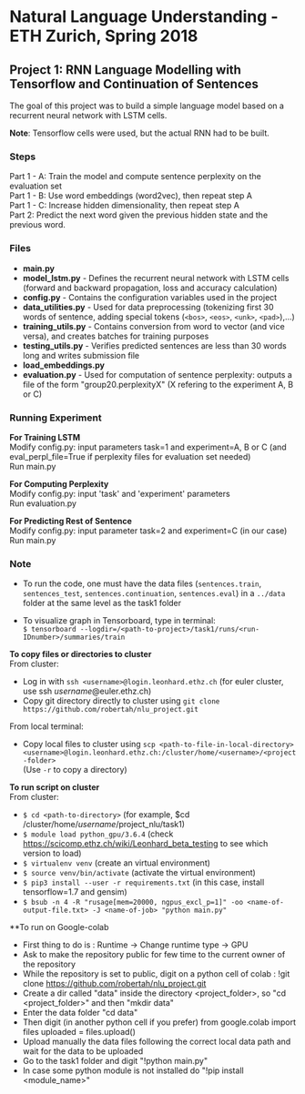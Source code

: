 # Natural Language Understanding - ETH Zurich, Spring 2018
## Project 1: RNN Language Modelling with Tensorflow and Continuation of Sentences

The goal of this project was to build a simple language model based on a recurrent neural network with LSTM cells.

**Note**: Tensorflow cells were used, but the actual RNN had to be built.

### Steps
Part 1 - A: Train the model and compute sentence perplexity on the evaluation set <br />
Part 1 - B: Use word embeddings (word2vec), then repeat step A <br />
Part 1 - C: Increase hidden dimensionality, then repeat step A <br />
Part 2: Predict the next word given the previous hidden state and the previous word.


### Files
- **main.py**
- **model_lstm.py** - Defines the recurrent neural network with LSTM cells
(forward and backward propagation, loss and accuracy calculation)
- **config.py** - Contains the configuration variables used in the project
- **data_utilities.py** - Used for data preprocessing (tokenizing first 30 words of sentence, adding special tokens
 (`<bos>`, `<eos>`, `<unk>`, `<pad>`),...)
- **training_utils.py** - Contains conversion from word to vector (and vice versa), and creates batches for training purposes
- **testing_utils.py** - Verifies predicted sentences are less than 30 words long and writes submission file
- **load_embeddings.py**
- **evaluation.py** - Used for computation of sentence perplexity: outputs a file of the form "group20.perplexityX" (X refering to the experiment A, B or C)

### Running Experiment
**For Training LSTM** <br />
Modify config.py: input parameters task=1 and experiment=A, B or C
(and eval_perpl_file=True if perplexity files for evaluation set needed) <br />
Run main.py

**For Computing Perplexity** <br />
Modify config.py: input 'task' and 'experiment' parameters <br />
Run evaluation.py

**For Predicting Rest of Sentence** <br />
Modify config.py: input parameter task=2 and experiment=C (in our case) <br />
Run main.py



### Note
- To run the code, one must have the data files (`sentences.train`, `sentences_test`, `sentences.continuation`, `sentences.eval`) in a `../data` folder at the same level as the task1 folder

- To visualize graph in Tensorboard, type in terminal:<br />
`$ tensorboard --logdir=/<path-to-project>/task1/runs/<run-IDnumber>/summaries/train`<br />

**To copy files or directories to cluster**<br/>
From cluster:
- Log in with `ssh <username>@login.leonhard.ethz.ch` (for euler cluster, use ssh *username*@euler.ethz.ch)
- Copy git directory directly to cluster using `git clone https://github.com/robertah/nlu_project.git` <br/>

From local terminal:
- Copy local files to cluster using `scp <path-to-file-in-local-directory> <username>@login.leonhard.ethz.ch:/cluster/home/<username>/<project-folder>` <br/>
  (Use `-r` to copy a directory)


**To run script on cluster** <br/>
From cluster:
- `$ cd <path-to-directory>` (for example, $cd /cluster/home/*username*/project_nlu/task1)
- `$ module load python_gpu/3.6.4` (check https://scicomp.ethz.ch/wiki/Leonhard_beta_testing to see which version to load)
- `$ virtualenv venv` (create an virtual environment)
- `$ source venv/bin/activate` (activate the virtual environment)
- `$ pip3 install --user -r requirements.txt` (in this case, install tensorflow=1.7 and gensim)
- `$ bsub -n 4 -R "rusage[mem=20000, ngpus_excl_p=1]" -oo <name-of-output-file.txt> -J <name-of-job> "python main.py"`

**To run on Google-colab
- First thing to do is : Runtime -> Change runtime type -> GPU 
- Ask to make the repository public for few time to the current owner of the repository
- While the repository is set to public, digit on a python cell of colab : !git clone https://github.com/robertah/nlu_project.git
- Create a dir called "data" inside the directory <project_folder>, so "cd <project_folder>" and then "mkdir data"
- Enter the data folder "cd data"
- Then digit (in another python cell if you prefer)
from google.colab import files
uploaded = files.upload() 
- Upload manually the data files following the correct local data path and wait for the data to be uploaded
- Go to the task1 folder and digit "!python main.py"
- In case some python module is not installed do "!pip install <module_name>"

